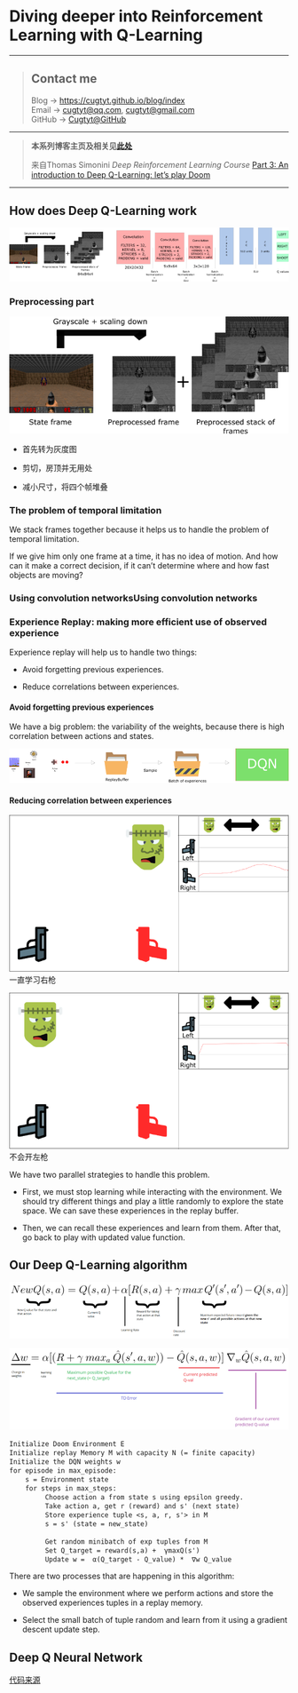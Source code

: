 # Diving deeper into Reinforcement Learning with Q-Learning

---
> ## Contact me
> Blog -> <https://cugtyt.github.io/blog/index>  
> Email -> <cugtyt@qq.com>, <cugtyt@gmail.com>  
> GitHub -> [Cugtyt@GitHub](https://github.com/Cugtyt)

---

> **本系列博客主页及相关见**[**此处**](https://cugtyt.github.io/blog/rl-notes/index)  
>
> 来自Thomas Simonini *Deep Reinforcement Learning Course* [Part 3: An introduction to Deep Q-Learning: let’s play Doom](https://medium.freecodecamp.org/an-introduction-to-deep-q-learning-lets-play-doom-54d02d8017d8)

---

## How does Deep Q-Learning work

![arch-DQN](resources/arch-DQN.png)

### Preprocessing part

![DQN-preprocess](resources/DQN-preprocess.png)

- 首先转为灰度图

- 剪切，房顶并无用处

- 减小尺寸，将四个帧堆叠

### The problem of temporal limitation

We stack frames together because it helps us to handle the problem of temporal limitation.

If we give him only one frame at a time, it has no idea of motion. And how can it make a correct decision, if it can’t determine where and how fast objects are moving?

### Using convolution networksUsing convolution networks

### Experience Replay: making more efficient use of observed experience

Experience replay will help us to handle two things:

- Avoid forgetting previous experiences.

- Reduce correlations between experiences.

#### Avoid forgetting previous experiences

We have a big problem: the variability of the weights, because there is high correlation between actions and states.

![replay-buffer](resources/replay-buffer.png)

#### Reducing correlation between experiences

![shoot1](resources/shoot1.png)
一直学习右枪

![shoot2](resources/shoot2.png)
不会开左枪

We have two parallel strategies to handle this problem.

- First, we must stop learning while interacting with the environment. We should try different things and play a little randomly to explore the state space. We can save these experiences in the replay buffer.

- Then, we can recall these experiences and learn from them. After that, go back to play with updated value function.

## Our Deep Q-Learning algorithm

![bellman-eq](resources/bellman-eq.png)

![DQN-error](resources/DQN-error.png)

``` raw
Initialize Doom Environment E
Initialize replay Memory M with capacity N (= finite capacity)
Initialize the DQN weights w
for episode in max_episode:
    s = Environment state
    for steps in max_steps:
         Choose action a from state s using epsilon greedy.
         Take action a, get r (reward) and s' (next state)
         Store experience tuple <s, a, r, s'> in M
         s = s' (state = new_state)

         Get random minibatch of exp tuples from M
         Set Q_target = reward(s,a) +  γmaxQ(s')
         Update w =  α(Q_target - Q_value) *  ∇w Q_value
```

There are two processes that are happening in this algorithm:

- We sample the environment where we perform actions and store the observed experiences tuples in a replay memory.

- Select the small batch of tuple random and learn from it using a gradient descent update step.

## Deep Q Neural Network

[代码来源](https://gist.github.com/simoninithomas/7611db5d8a6f3edde269e18b97fa4d0c#file-deep-q-learning-with-doom-ipynb)